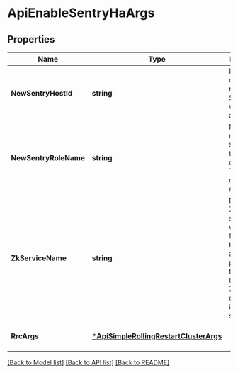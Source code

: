 # ApiEnableSentryHaArgs

## Properties
Name | Type | Description | Notes
------------ | ------------- | ------------- | -------------
**NewSentryHostId** | **string** | Id of host on which new Sentry Server role will be added. | [optional] [default to null]
**NewSentryRoleName** | **string** | Name of the new Sentry Server role to be created. This is an optional argument. | [optional] [default to null]
**ZkServiceName** | **string** | Name of the ZooKeeper service that will be used for Sentry HA. This is an optional parameter if the Sentry to ZooKeeper dependency is already set in CM. | [optional] [default to null]
**RrcArgs** | [***ApiSimpleRollingRestartClusterArgs**](ApiSimpleRollingRestartClusterArgs.md) |  | [optional] [default to null]

[[Back to Model list]](../README.md#documentation-for-models) [[Back to API list]](../README.md#documentation-for-api-endpoints) [[Back to README]](../README.md)


